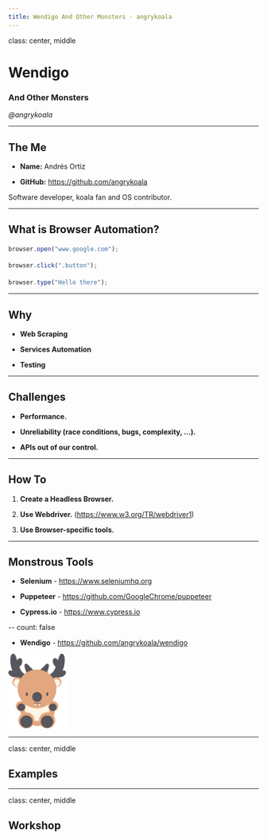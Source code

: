 ```yaml
---
title: Wendigo And Other Monsters - angrykoala
---
```


class: center, middle

# Wendigo
### And Other Monsters
_@angrykoala_

---


## The Me

* **Name:** Andrés Ortiz

* **GitHub:** https://github.com/angrykoala

Software developer, koala fan and OS contributor.

---

## What is Browser Automation?

```js
browser.open("www.google.com");

browser.click(".button");

browser.type("Hello there");
```

---
## Why

* **Web Scraping**

* **Services Automation**

* **Testing**

---

## Challenges

* **Performance.**

* **Unreliability (race conditions, bugs, complexity, ...).**

* **APIs out of our control.**

---

## How To

1. **Create a Headless Browser.**

2. **Use Webdriver.** (https://www.w3.org/TR/webdriver1)

3. **Use Browser-specific tools.**

---

## Monstrous Tools

* **Selenium** - https://www.seleniumhq.org

* **Puppeteer** - https://github.com/GoogleChrome/puppeteer

* **Cypress.io** - https://www.cypress.io

--
count: false

* **Wendigo** - https://github.com/angrykoala/wendigo  

<img src="./static/wendigo.png" height="150">

---
class: center, middle

## Examples

---
class: center, middle

## Workshop
